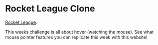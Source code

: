 # Rocket League Clone

[Rocket League](https://www.rocketleague.com/).

This weeks challenge is all about hover (watching the mouse). See what mouse pointer features you can replicate this week with this website!